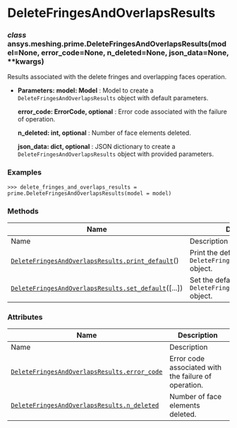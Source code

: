 # DeleteFringesAndOverlapsResults

<a id="ansys.meshing.prime.DeleteFringesAndOverlapsResults"></a>

### *class* ansys.meshing.prime.DeleteFringesAndOverlapsResults(model=None, error_code=None, n_deleted=None, json_data=None, \*\*kwargs)

Results associated with the delete fringes and overlapping faces operation.

* **Parameters:**
  **model: Model**
  : Model to create a `DeleteFringesAndOverlapsResults` object with default parameters.

  **error_code: ErrorCode, optional**
  : Error code associated with the failure of operation.

  **n_deleted: int, optional**
  : Number of face elements deleted.

  **json_data: dict, optional**
  : JSON dictionary to create a `DeleteFringesAndOverlapsResults` object with provided parameters.

### Examples

```pycon
>>> delete_fringes_and_overlaps_results = prime.DeleteFringesAndOverlapsResults(model = model)
```

<!-- !! processed by numpydoc !! -->

### Methods

| Name | Description |
|-----------------------------------------------------------------------------------------------------------------------------------------------------------------------------------------------|-------------------------------------------------------------------------|
| Name | Description |
| [`DeleteFringesAndOverlapsResults.print_default`](ansys.meshing.prime.DeleteFringesAndOverlapsResults.print_default.md#ansys.meshing.prime.DeleteFringesAndOverlapsResults.print_default)()   | Print the default values of `DeleteFringesAndOverlapsResults` object.   |
| [`DeleteFringesAndOverlapsResults.set_default`](ansys.meshing.prime.DeleteFringesAndOverlapsResults.set_default.md#ansys.meshing.prime.DeleteFringesAndOverlapsResults.set_default)([...])    | Set the default values of the `DeleteFringesAndOverlapsResults` object. |

### Attributes

| Name | Description |
|------------------------------------------------------------------------------------------------------------------------------------------------------------------------------------|--------------------------------------------------------|
| Name | Description |
| [`DeleteFringesAndOverlapsResults.error_code`](ansys.meshing.prime.DeleteFringesAndOverlapsResults.error_code.md#ansys.meshing.prime.DeleteFringesAndOverlapsResults.error_code)   | Error code associated with the failure of operation.   |
| [`DeleteFringesAndOverlapsResults.n_deleted`](ansys.meshing.prime.DeleteFringesAndOverlapsResults.n_deleted.md#ansys.meshing.prime.DeleteFringesAndOverlapsResults.n_deleted)      | Number of face elements deleted.                       |
<!-- vale on -->